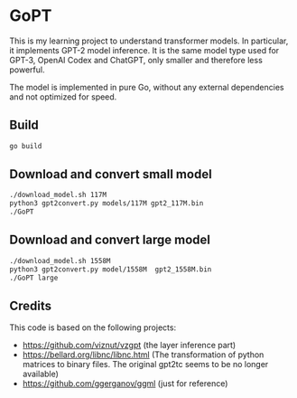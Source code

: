 # GoPT

This is my learning project to understand transformer models.
In particular, it implements GPT-2 model inference. It is the same model type
used for GPT-3, OpenAI Codex and ChatGPT, only smaller and therefore less powerful.

The model is implemented in pure Go, without any external dependencies and not optimized for speed. 

## Build

```bash
go build
```

## Download and convert small model

```bash
./download_model.sh 117M
python3 gpt2convert.py models/117M gpt2_117M.bin
./GoPT
```

## Download and convert large model

 ```bash
./download_model.sh 1558M
python3 gpt2convert.py model/1558M  gpt2_1558M.bin
./GoPT large
```

## Credits

This code is based on the following projects:

* https://github.com/viznut/vzgpt (the layer inference part)
* https://bellard.org/libnc/libnc.html (The transformation of python matrices to binary files. The original gpt2tc seems to be no longer available)
* https://github.com/ggerganov/ggml (just for reference)
